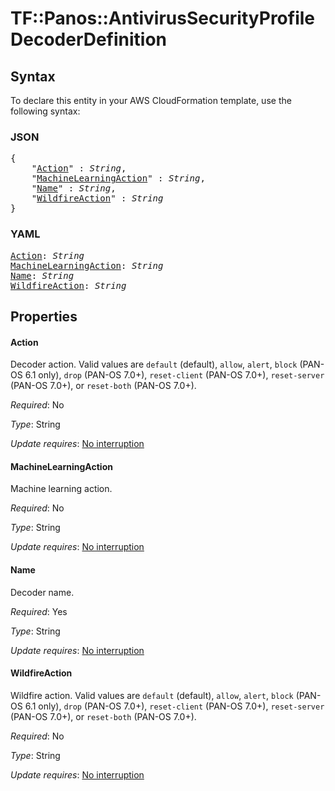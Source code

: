 # TF::Panos::AntivirusSecurityProfile DecoderDefinition

## Syntax

To declare this entity in your AWS CloudFormation template, use the following syntax:

### JSON

<pre>
{
    "<a href="#action" title="Action">Action</a>" : <i>String</i>,
    "<a href="#machinelearningaction" title="MachineLearningAction">MachineLearningAction</a>" : <i>String</i>,
    "<a href="#name" title="Name">Name</a>" : <i>String</i>,
    "<a href="#wildfireaction" title="WildfireAction">WildfireAction</a>" : <i>String</i>
}
</pre>

### YAML

<pre>
<a href="#action" title="Action">Action</a>: <i>String</i>
<a href="#machinelearningaction" title="MachineLearningAction">MachineLearningAction</a>: <i>String</i>
<a href="#name" title="Name">Name</a>: <i>String</i>
<a href="#wildfireaction" title="WildfireAction">WildfireAction</a>: <i>String</i>
</pre>

## Properties

#### Action

Decoder action.  Valid values are `default` (default), `allow`,
`alert`, `block` (PAN-OS 6.1 only), `drop` (PAN-OS 7.0+), `reset-client` (PAN-OS
7.0+), `reset-server` (PAN-OS 7.0+), or `reset-both` (PAN-OS 7.0+).

_Required_: No

_Type_: String

_Update requires_: [No interruption](https://docs.aws.amazon.com/AWSCloudFormation/latest/UserGuide/using-cfn-updating-stacks-update-behaviors.html#update-no-interrupt)

#### MachineLearningAction

Machine learning action.

_Required_: No

_Type_: String

_Update requires_: [No interruption](https://docs.aws.amazon.com/AWSCloudFormation/latest/UserGuide/using-cfn-updating-stacks-update-behaviors.html#update-no-interrupt)

#### Name

Decoder name.

_Required_: Yes

_Type_: String

_Update requires_: [No interruption](https://docs.aws.amazon.com/AWSCloudFormation/latest/UserGuide/using-cfn-updating-stacks-update-behaviors.html#update-no-interrupt)

#### WildfireAction

Wildfire action.  Valid values are `default` (default), `allow`,
`alert`, `block` (PAN-OS 6.1 only), `drop` (PAN-OS 7.0+), `reset-client` (PAN-OS
7.0+), `reset-server` (PAN-OS 7.0+), or `reset-both` (PAN-OS 7.0+).

_Required_: No

_Type_: String

_Update requires_: [No interruption](https://docs.aws.amazon.com/AWSCloudFormation/latest/UserGuide/using-cfn-updating-stacks-update-behaviors.html#update-no-interrupt)

